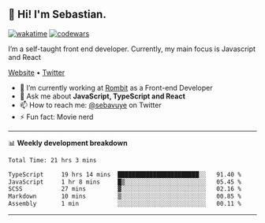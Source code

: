 ## 👋 Hi! I'm Sebastian.

[![wakatime](https://wakatime.com/badge/user/df0036c6-328a-4a39-be9b-e49417ed22a1.svg)](https://wakatime.com/@df0036c6-328a-4a39-be9b-e49417ed22a1)
[![codewars](https://www.codewars.com/users/sebavuye/badges/small)](https://www.codewars.com/users/sebavuye)

I’m a self-taught front end developer. Currently, my main focus is Javascript and React

[Website](https://sebastianvuye.be) • [Twitter](https://twitter.com/sebavuye)

- 🔭 I’m currently working at [Rombit](https://rombit.com/) as a Front-end Developer
- 💬 Ask me about **JavaScript, TypeScript and React**
- 📫 How to reach me: [@sebavuye](https://twitter.com/sebavuye) on Twitter
- ⚡ Fun fact: Movie nerd

-------

📊 **Weekly development breakdown**

<!--START_SECTION:waka-->

```txt
Total Time: 21 hrs 3 mins

TypeScript     19 hrs 14 mins  ███████████████████████░░   91.40 %
JavaScript     1 hr 8 mins     █▒░░░░░░░░░░░░░░░░░░░░░░░   05.45 %
SCSS           27 mins         ▓░░░░░░░░░░░░░░░░░░░░░░░░   02.16 %
Markdown       10 mins         ▒░░░░░░░░░░░░░░░░░░░░░░░░   00.85 %
Assembly       1 min           ░░░░░░░░░░░░░░░░░░░░░░░░░   00.11 %
```

<!--END_SECTION:waka-->
-------
